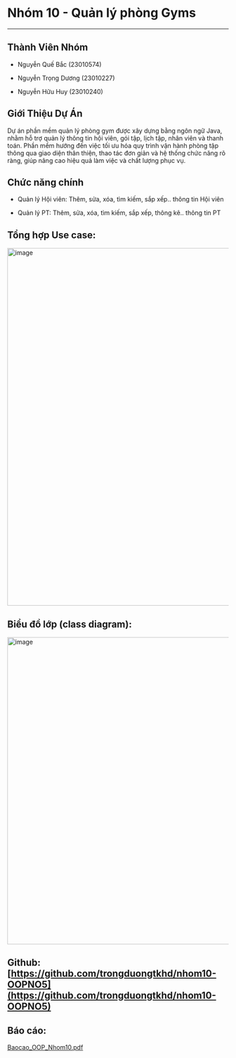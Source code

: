 <h1>Nhóm 10 - Quản lý phòng Gyms</h1>

 ---


<h2> Thành Viên Nhóm </h2>

   - Nguyễn Quế Bắc (23010574)  
     
   - Nguyễn Trọng Dương (23010227)

   - Nguyễn Hữu Huy (23010240)


<h2>Giới Thiệu Dự Án</h2>
    Dự án phần mềm quản lý phòng gym được xây dựng bằng ngôn ngữ Java, nhằm hỗ trợ quản lý thông tin hội viên, gói tập, lịch tập, nhân viên và thanh toán. Phần mềm hướng đến việc tối ưu hóa quy trình vận hành phòng tập thông qua giao diện thân thiện, thao tác đơn giản và hệ thống chức năng rõ ràng, giúp nâng cao hiệu quả làm việc và chất lượng phục vụ.

 <h2>Chức năng chính</h2>
    
+ Quản lý Hội viên: Thêm, sửa, xóa, tìm kiếm, sắp xếp.. thông tin Hội viên
    
+ Quản lý PT: Thêm, sửa, xóa, tìm kiếm, sắp xếp, thông kê.. thông tin PT


## Tổng hợp Use case:
<img width="874" height="815" alt="image" src="https://github.com/user-attachments/assets/8c052326-225f-42a7-9ece-642ebb971414" />

## Biểu đồ lớp (class diagram):
<img width="975" height="700" alt="image" src="https://github.com/user-attachments/assets/13e14733-c964-4312-95f8-ed22b25fe575" />


## Github: [https://github.com/trongduongtkhd/nhom10-OOPNO5](https://github.com/trongduongtkhd/nhom10-OOPNO5)

## Báo cáo:
[Baocao_OOP_Nhom10.pdf](https://github.com/user-attachments/files/21492328/Baocao_OOP_Nhom10.pdf)



